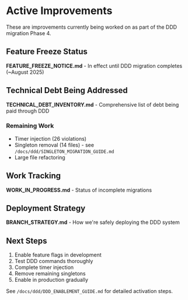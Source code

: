 # Active Improvements

These are improvements currently being worked on as part of the DDD migration Phase 4.

## Feature Freeze Status

**FEATURE_FREEZE_NOTICE.md** - In effect until DDD migration completes (~August 2025)

## Technical Debt Being Addressed

**TECHNICAL_DEBT_INVENTORY.md** - Comprehensive list of debt being paid through DDD

### Remaining Work
- Timer injection (26 violations)
- Singleton removal (14 files) - see `/docs/ddd/SINGLETON_MIGRATION_GUIDE.md`
- Large file refactoring

## Work Tracking

**WORK_IN_PROGRESS.md** - Status of incomplete migrations

## Deployment Strategy

**BRANCH_STRATEGY.md** - How we're safely deploying the DDD system

## Next Steps

1. Enable feature flags in development
2. Test DDD commands thoroughly  
3. Complete timer injection
4. Remove remaining singletons
5. Enable in production gradually

See `/docs/ddd/DDD_ENABLEMENT_GUIDE.md` for detailed activation steps.